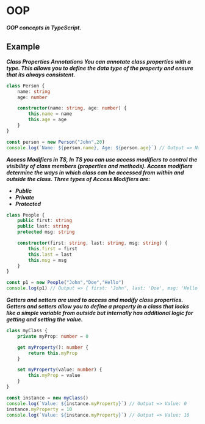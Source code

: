 # OOP
***OOP concepts in TypeScript.***

## Example
***Class Properties Annotations You can annotate class properties with a type. This allows you to define the data type of the property and ensure that its always consistent.***
```ts
class Person {
    name: string
    age: number

    constructor(name: string, age: number) {
        this.name = name
        this.age = age
    }
}

const person = new Person("John",20)
console.log(`Name: ${person.name}, Age: ${person.age}`) // Output => Name: John, Age: 20
```

***Access Modifiers in TS, In TS you can use access modifiers to control the visibility of class members (properties and methods). Access modifiers determine the ways in which class can be accessed from within and outside the class. Three types of Access Modifiers are:*** 
- ***Public***
- ***Private***
- ***Protected***

```ts
class People {
    public first: string
    public last: string
    protected msg: string

    constructor(first: string, last: string, msg: string) {
        this.first = first
        this.last = last
        this.msg = msg
    }
}

const p1 = new People("John","Doe","Hello")
console.log(p1) // Output => { first: 'John', last: 'Doe', msg: 'Hello' }
```

***Getters and setters are used to access and modify class properties. Getters and setters allow you to define a property in a class that looks like a simple variable from outside but internally has additional logic for getting and setting the value.***  

```ts
class myClass {
    private myProp: number = 0

    get myProperty(): number {
        return this.myProp
    }

    set myProperty(value: number) {
        this.myProp = value
    }
}

const instance = new myClass()
console.log(`Value: ${instance.myProperty}`) // Output => Value: 0
instance.myProperty = 10
console.log(`Value: ${instance.myProperty}`) // Output => Value: 10
```